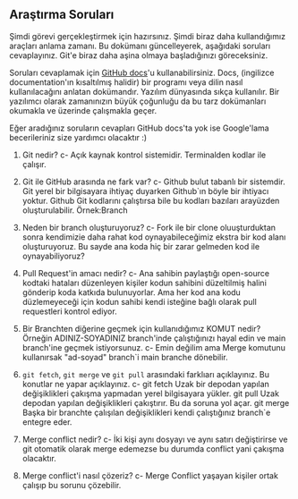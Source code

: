 ## Araştırma Soruları

Şimdi görevi gerçekleştirmek için hazırsınız. Şimdi biraz daha kullandığımız araçları anlama zamanı. Bu dokümanı güncelleyerek, aşağıdaki soruları cevaplayınız. Git'e biraz daha aşina olmaya başladığınızı göreceksiniz. 

Soruları cevaplamak için [GitHub docs](https://docs.github.com/en)'u kullanabilirsiniz. Docs, (ingilizce documentation'ın kısaltılmış halidir) bir programı veya dilin nasıl kullanılacağını anlatan dokümandır. Yazılım dünyasında sıkça kullanılır. Bir yazılımcı olarak zamanınızın büyük çoğunluğu da bu tarz dokümanları okumakla ve üzerinde çalışmakla geçer.

Eğer aradığınız soruların cevapları GitHub docs'ta yok ise Google'lama becerileriniz size yardımcı olacaktır :)

1. Git nedir?
c- Açık kaynak kontrol sistemidir. Terminalden kodlar ile çalışır. 

2. Git ile GitHub arasında ne fark var?
c- Github bulut tabanlı bir sistemdir. Git yerel bir bilgisayara ihtiyaç duyarken Github`ın böyle bir ihtiyacı yoktur. Github Git
kodlarını çalıştırsa bile bu kodları bazıları arayüzden oluşturulabilir. Örnek:Branch

3. Neden bir branch oluşturuyoruz? 
c- Fork ile bir clone oluuşturduktan sonra kendimizie daha rahat kod oynayabileceğimiz ekstra bir kod alanı oluşturuyoruz. 
Bu sayde ana koda hiç bir zarar gelmeden kod ile oynayabiliyoruz? 

4. Pull Request'in amacı nedir?
c- Ana sahibin paylaştığı open-source kodtaki hataları düzenleyen kişiler kodun sahibini düzeltilmiş halini gönderip koda 
katkıda bulunuyorlar. Ama her kod ana kodu düzlemeyeceği için kodun sahibi kendi isteğine bağlı olarak pull requestleri kontrol ediyor.

5. Bir Branchten diğerine geçmek için kullanıdığımız KOMUT nedir? Örneğin ADINIZ-SOYADINIZ branch'inde çalıştığınızı hayal edin ve main branch'ine geçmek istiyorsunuz.
c- Emin değilim ama Merge komutunu kullanırsak "ad-soyad" branch`i main branche dönebilir.

6. `git fetch`, `git merge` ve `git pull` arasındaki farklıarı açıklayınız. Bu konutlar ne yapar açıklayınız.
c- git fetch Uzak bir depodan yapılan değişiklikleri çakışma yapmadan yerel bilgisayara yükler.
   git pull Uzak depodan yapılan değişiklikleri çakıştırır. Bu da soruna yol açar.
   git merge Başka bir branchte çalışılan değişiklikleri kendi çalıştığınız branch`e entegre eder.

7. Merge conflict nedir?
c- İki kişi aynı dosyayı ve aynı satırı değiştirirse ve git otomatik olarak merge edemezse bu durumda conflict yani çakışma olacaktır.

8. Merge conflict'i nasıl çözeriz?
c- Merge Conflict yaşayan kişiler ortak çalışıp bu sorunu çözebilir.


